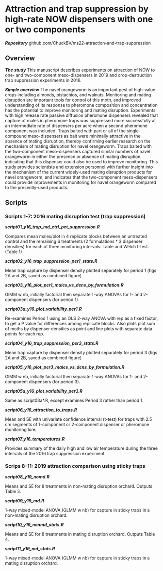 # Attraction and trap suppression by high-rate NOW dispensers with one or two components

***Repository*** github.com/ChuckBV/ms22-attraction-and-trap-suppression

## Overview

***The study***
This manuscript describes experiments on attraction of NOW to one- and 
two-component meso-dispensers in 2019 and crop-destruction trap suppression 
experiments in 2016. 

***Simple overview***
The navel orangeworm is an important pest of high-value crops including almonds, 
pistachios, and walnuts. Monitoring and mating disruption are important tools 
for control of this moth, and improved understanding of its response to pheromone 
composition and concentration has the potential to improve monitoring and 
mating disruption. Experiments with high release rate passive diffusion pheromone 
dispensers revealed that capture of males in pheromone traps was suppressed 
more successfully at an intermediate rate of dispensers per acre when a second 
pheromone component was included. Traps baited with part or all of the 
single-compound meso-dispensers as bait were minimally attractive in the 
absence of mating disruption, thereby confirming earlier research on the 
mechanism of mating disruption for navel orangeworm. Traps baited with the 
two-component meso-dispensers captured similar numbers of navel orangeworm in either 
the presence or absence of mating disruption, indicating that this dispenser could 
also be used to improve monitoring. This study provides scientists and extension 
personnel with further insight into the mechanism of the current widely-used 
mating disruption products for navel orangeworm, and indicates that the two-component 
meso-dispensers could provide improvements in monitoring for navel orangeworm 
compared to the presently-used products.

## Scripts

### Scripts 1-7: 2016 mating disruption test (trap suppression)

***script01_y16_trap_md_ctrl_pct_suppression.R***

Compares mean males/plot in 4 replicate blocks between an untreated control 
and the remaining 6 treatments (2 formulations * 3 dispenser densities) for 
each of three monitoring intervals. Table and Welch t-test. (Table 1)

***script02_y16_trap_suppression_per1_stats.R*** 

Mean trap capture by dispenser density plotted separately for period 1 
(figs 2A and 2B, saved as combined figure)

***script03_y16_plot_per1_males_vs_dens_by_formulation.R*** 

GlMM w nb, initially factorial then separate 1-way ANOVAs for 1- and 2-component 
dispensers (for period 1)

***script03a_y16_plot_variability_per1.R*** 

Re-examines Period 1 using an OLS 2-way ANOVA with rep as a fixed factor,
to get a P value for differences among replicate blocks. Also plots
plot sum of moths by dispenser densities as point and line plots with
separate data points for each rep. 

***script04_y16_trap_suppression_per3_stats.R***

Mean trap capture by dispenser density plotted separately for period 3 
(figs 2A and 2B, saved as combined figure)

***script05_y16_plot_per3_males_vs_dens_by_formulation.R***

GlMM w nb, initially factorial then separate 1-way ANOVAs for 1- and 2-component 
dispensers (for period 3).

***script05a_y16_plot_variability_per3.R*** 

Same as script03a*.R, except examines Period 3 rather than period 1. 
 
***script06_y16_attraction_to_traps.R***

Mean and SE with univariate confidence interval (t-test) for traps with 2.5 cm 
segments of 1-component or 2-component dispenser or pheromone monitoring lure.

***script07_y16_temperatures.R*** 

Provides summary of the daily high and low air temperature during the three 
intervals of the 2016 trap suppression experiment
 
### Scrips 8-11: 2019 attraction comparison using sticky traps

***script08_y19_nomd.R*** 
 
Means and SE for 8 treatments in non-mating disruption orchard. Outputs Table 3.

***script09_y19_md.R***

1-way mixed-model ANOVA (GLMM w nb) for capture in sticky traps in a non-mating 
disruption orchard.

***script10_y19_nonmd_stats.R***

Means and SE for 8 treatments in mating disruption orchard. Outputs Table 4.

***script11_y19_md_stats.R***

1-way mixed-model ANOVA (GLMM w nb) for capture in sticky traps in a mating 
disruption orchard.
 
